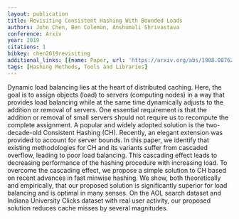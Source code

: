 ```yaml
---
layout: publication
title: Revisiting Consistent Hashing With Bounded Loads
authors: John Chen, Ben Coleman, Anshumali Shrivastava
conference: Arxiv
year: 2019
citations: 1
bibkey: chen2019revisiting
additional_links: [{name: Paper, url: 'https://arxiv.org/abs/1908.08762'}]
tags: [Hashing Methods, Tools and Libraries]
---
```

Dynamic load balancing lies at the heart of distributed caching. Here, the
goal is to assign objects (load) to servers (computing nodes) in a way that
provides load balancing while at the same time dynamically adjusts to the
addition or removal of servers. One essential requirement is that the addition
or removal of small servers should not require us to recompute the complete
assignment. A popular and widely adopted solution is the two-decade-old
Consistent Hashing (CH). Recently, an elegant extension was provided to account
for server bounds. In this paper, we identify that existing methodologies for
CH and its variants suffer from cascaded overflow, leading to poor load
balancing. This cascading effect leads to decreasing performance of the hashing
procedure with increasing load. To overcome the cascading effect, we propose a
simple solution to CH based on recent advances in fast minwise hashing. We
show, both theoretically and empirically, that our proposed solution is
significantly superior for load balancing and is optimal in many senses. On the
AOL search dataset and Indiana University Clicks dataset with real user
activity, our proposed solution reduces cache misses by several magnitudes.